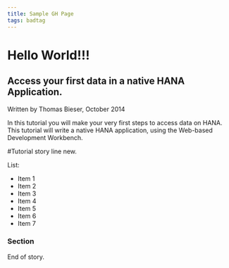 ```yaml
---
title: Sample GH Page
tags: badtag
---
```

Hello World!!!
==============

Access your first data in a native HANA Application.
----------------------------------------------------

Written by Thomas Bieser, October 2014

In this tutorial you will make your very first steps to access data on HANA. This tutorial will write a native HANA application, using the Web-based Development Workbench.

#Tutorial story line new.

List:
- Item 1
- Item 2
- Item 3
- Item 4
- Item 5 
- Item 6
- Item 7

### Section

End of story.
